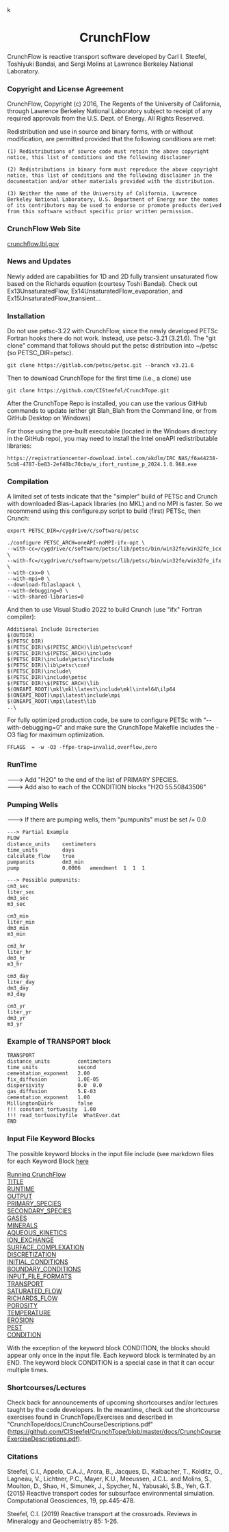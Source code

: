 k<h1 align='center'>CrunchFlow</h1>

CrunchFlow is reactive transport software developed by Carl I. Steefel, Toshiyuki Bandai, and Sergi Molins at Lawrence Berkeley National Laboratory.

### Copyright and License Agreement

 CrunchFlow, Copyright (c) 2016, The Regents of the University of California, through Lawrence Berkeley National Laboratory
 subject to receipt of any required approvals from the U.S. Dept. of Energy.  All Rights Reserved.

 Redistribution and use in source and binary forms, with or without modification, are permitted provided that the following conditions are met:

    (1) Redistributions of source code must retain the above copyright notice, this list of conditions and the following disclaimer

    (2) Redistributions in binary form must reproduce the above copyright notice, this list of conditions and the following disclaimer in the documentation and/or other materials provided with the distribution.

    (3) Neither the name of the University of California, Lawrence Berkeley National Laboratory, U.S. Department of Energy nor the names of its contributors may be used to endorse or promote products derived from this software without specific prior written permission.

### CrunchFlow Web Site

[crunchflow.lbl.gov](https://crunch.lbl.gov/)

### News and Updates

Newly added are capabilities for 1D and 2D fully transient unsaturated flow based on the Richards equation (courtesy Toshi Bandai).  Check out Ex13UnsaturatedFlow, Ex14UnsaturatedFlow_evaporation, and Ex15UnsaturatedFlow_transient...

### Installation

Do not use petsc-3.22 with CrunchFlow, since the newly developed PETSc Fortran hooks there do not work.  Instead, use petsc-3.21 (3.21.6). The "git clone" command that follows should put the petsc distribution into ~/petsc (so PETSC_DIR=petsc).

    git clone https://gitlab.com/petsc/petsc.git --branch v3.21.6

Then to download CrunchTope for the first time (i.e., a clone) use

    git clone https://github.com/CISteefel/CrunchTope.git

After the CrunchTope Repo is installed, you can use the various GitHub commands to update (either git Blah_Blah from the Command line, or from GitHub Desktop on Windows)

For those using the pre-built executable (located in the Windows directory in the GitHub repo), you may need to install the Intel oneAPI redistributable libraries:

    https://registrationcenter-download.intel.com/akdlm/IRC_NAS/f6a44238-5cb6-4787-be83-2ef48bc70cba/w_ifort_runtime_p_2024.1.0.968.exe

### Compilation

A limited set of tests indicate that the "simpler" build of PETSc and Crunch with downloaded Blas-Lapack libraries (no MKL) and no MPI is faster.  So we recommend using this configure.py script to build (first) PETSc, then Crunch:

    export PETSC_DIR=/cygdrive/c/software/petsc

    ./configure PETSC_ARCH=oneAPI-noMPI-ifx-opt \
    --with-cc=/cygdrive/c/software/petsc/lib/petsc/bin/win32fe/win32fe_icx \
    --with-fc=/cygdrive/c/software/petsc/lib/petsc/bin/win32fe/win32fe_ifx \
    --with-cxx=0 \
    --with-mpi=0 \
    --download-fblaslapack \
    --with-debugging=0 \
    --with-shared-libraries=0

And then to use Visual Studio 2022 to build Crunch (use "ifx" Fortran compiler):

    Additional Include Directories
    $(OUTDIR)
    $(PETSC_DIR)
    $(PETSC_DIR)\$(PETSC_ARCH)\lib\petsc\conf
    $(PETSC_DIR)\$(PETSC_ARCH)\include
    $(PETSC_DIR)\include\petsc\finclude
    $(PETSC_DIR)\lib\petsc\conf
    $(PETSC_DIR)\include\
    $(PETSC_DIR)\include\petsc
    $(PETSC_DIR)\$(PETSC_ARCH)\lib
    $(ONEAPI_ROOT)\mkl\mkl\latest\include\mkl\intel64\ilp64
    $(ONEAPI_ROOT)\mpi\latest\include\mpi
    $(ONEAPI_ROOT)\mpi\latest\lib
    ..\

For fully optimized production code, be sure to configure PETSc with "--with-debugging=0" and make sure the CrunchTope Makefile includes the -O3 flag for maximum optimization.

    FFLAGS  = -w -O3 -ffpe-trap=invalid,overflow,zero 

### RunTime

---> Add "H2O" to the end of the list of PRIMARY SPECIES.  
---> Add also to each of the CONDITION blocks  "H2O  55.50843506"

### Pumping Wells
 
---> If there are pumping wells, them "pumpunits" must be set /= 0.0

    ---> Partial Example
    FLOW
    distance_units    centimeters
    time_units        days
    calculate_flow    true
    pumpunits         dm3_min
    pump              0.0006   amendment  1  1  1

    ---> Possible pumpunits:
    cm3_sec
    liter_sec
    dm3_sec
    m3_sec

    cm3_min
    liter_min
    dm3_min
    m3_min

    cm3_hr
    liter_hr
    dm3_hr
    m3_hr

    cm3_day
    liter_day
    dm3_day
    m3_day

    cm3_yr
    liter_yr
    dm3_yr
    m3_yr

### Example of TRANSPORT block

    TRANSPORT
    distance_units         centimeters
    time_units             second
    cementation_exponent   2.00
    fix_diffusion          1.0E-05
    dispersivity           0.0  0.0 
    gas_diffusion          5.E-03
    cementation_exponent   1.00
    MillingtonQuirk        false  
    !!! constant_tortuosity  1.00
    !!! read_tortuosityfile  WhatEver.dat 
    END

### Input File Keyword Blocks

The possible keyword blocks in the input file include
(see markdown files for each Keyword Block [here](https://github.com/CISteefel/CrunchTope/tree/master/docs/input_file)  

[Running CrunchFlow](./docs/input_file/running_crunchflow.md)  
[TITLE](./docs/input_file/title.md)  
[RUNTIME](./docs/input_file/runtime.md)  
[OUTPUT](./docs/input_file/output.md)  
[PRIMARY_SPECIES](./docs/input_file/output.md)  
[SECONDARY_SPECIES](./docs/input_file/secondary_species,md)  
[GASES](./docs/input_file/gases.md)  
[MINERALS](./docs/input_file/minerals.md)  
[AQUEOUS_KINETICS](./docs/input_file/aqueous_kinetics.md)  
[ION_EXCHANGE](./docs/input_file/ion_exchange.md)  
[SURFACE_COMPLEXATION](./docs/input_file/surface_complexation.md)  
[DISCRETIZATION](./docs/input_file/discretization.md)  
[INITIAL_CONDITIONS](./docs/input_file/initial_conditions.md)  
[BOUNDARY_CONDITIONS](./docs/input_file/boundary_conditions.md)  
[INPUT_FILE_FORMATS](./docs/input_file/input_file_formats.md)  
[TRANSPORT](./docs/input_file/transport.md)  
[SATURATED_FLOW](./docs/input_file/saturated_flow.md)  
[RICHARDS_FLOW](./docs/input_file/flow.md)  
[POROSITY](./docs/input_file/porosity.md)  
[TEMPERATURE](./doc/input_file/temperature.md)  
[EROSION](./doc/input_file/erosion.md)  
[PEST](./doc/input_file/pest.md)  
[CONDITION](./doc/input_file/geochemical_conditions.md)  

With the exception of the keyword block CONDITION, the blocks should 
appear only once in the input file. Each keyword block is terminated by 
an END. The keyword block CONDITION is a special case in that it can 
occur multiple times. 

### Shortcourses/Lectures
Check back for announcements of upcoming shortcourses and/or lectures taught by the code developers. In the meantime, check out the shortcourse exercises found in CrunchTope/Exercises and described in "CrunchTope/docs/CrunchCourseDescriptions.pdf" (https://github.com/CISteefel/CrunchTope/blob/master/docs/CrunchCourseExerciseDescriptions.pdf).

### Citations
Steefel, C.I., Appelo, C.A.J., Arora, B., Jacques, D., Kalbacher, T., Kolditz, O., Lagneau, V., Lichtner, P.C., Mayer, K.U., Meeussen, J.C.L. and Molins, S., Moulton, D., Shao, H., Simunek, J., Spycher, N., Yabusaki, S.B., Yeh, G.T. (2015) Reactive transport codes for subsurface environmental simulation. Computational Geosciences, 19, pp.445-478.

Steefel, C.I. (2019) Reactive transport at the crossroads. Reviews in Mineralogy and Geochemistry 85: 1-26.
